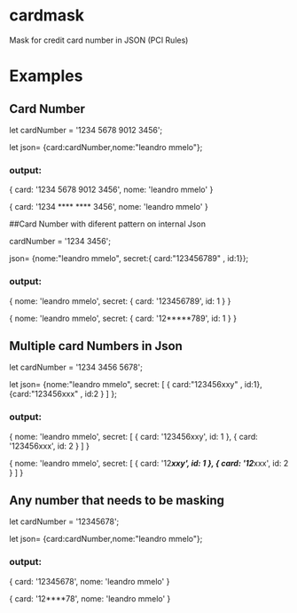 # cardmask
Mask for credit card number in JSON (PCI Rules)


# Examples

## Card Number

let cardNumber = '1234 5678 9012 3456';

let json= {card:cardNumber,nome:"leandro mmelo"};

### output:

{ card: '1234 5678 9012 3456', nome: 'leandro mmelo' }

{ card: '1234 **** **** 3456', nome: 'leandro mmelo' } 

##Card Number with diferent pattern on internal Json

cardNumber = '1234 3456';

json= {nome:"leandro mmelo", secret:{ card:"123456789" , id:1}};

### output:

{ nome: 'leandro mmelo', secret: { card: '123456789', id: 1 } }

{ nome: 'leandro mmelo', secret: { card: '12*****789', id: 1 } }

## Multiple card Numbers in Json

let cardNumber = '1234 3456 5678';

let json= {nome:"leandro mmelo", 
          secret: [ { card:"123456xxy" , id:1},{card:"123456xxx" , id:2 } ] };     

### output:

{ nome: 'leandro mmelo',
  secret: [ { card: '123456xxy', id: 1 }, { card: '123456xxx', id: 2 } ] }

{ nome: 'leandro mmelo',
  secret: [ { card: '12*****xxy', id: 1 }, { card: '12*****xxx', id: 2 } ] }

## Any number that needs to be masking

let cardNumber = '12345678';

let json= {card:cardNumber,nome:"leandro mmelo"};

### output:

{ card: '12345678', nome: 'leandro mmelo' }

{ card: '12****78', nome: 'leandro mmelo' }

